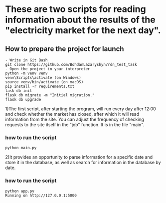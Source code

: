 # These are two scripts for reading information about the results of the "electricity market for the next day".

## Нow to prepare the project for launch
```
- Write in Git Bash
git clone https://github.com/BohdanLazaryshyn/rdn_test_task
- Open the project in your interpreter
python -m venv venv
venv\Scripts\activate (on Windows)
source venv/bin/activate (on macOS)
pip install -r requirements.txt
lask db init
flask db migrate -m "Initial migration."
flask db upgrade
```

1)The first script, after starting the program, will run every day after 12:00 and check whether the market has closed, after which it will read information from the site. You can adjust the frequency of checking requests to the site itself in the "job" function. It is in the file "main".
### how to run the script
```
python main.py
```


2)It provides an opportunity to parse information for a specific date and store it in the database, as well as search for information in the database by date. 
### how to run the script
```
python арр.py
Running on http://127.0.0.1:5000

```
